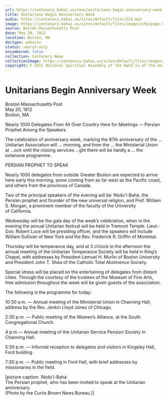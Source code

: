 ```yaml
---
url: https://centenary.bahai.us/news/unitarians-begin-anniversary-week
title: Unitarians Begin Anniversary Week
audio: https://centenary.bahai.us/sites/default/files/224.mp3
image: https://centenary.bahai.us/sites/default/files/imagecache/page-main-image/images/press_clippings/05-20-1912%20Boston%20Post%20Unitarians%20Begin%20Anniv%20Week%28E%29.png
source: Boston Massachusetts Post
date: May 20, 1912
location: Boston, MA
doctype: website
status: search-only
encumbered: false
collection: Centenary News
collectionImage: https://centenary.bahai.us/sites/default/files/imagecache/theme-image/main_image/abdulbaha-overview-small_0.jpg
copyright: © 2011 National Spiritual Assembly of the Bahá’ís of the United States
---
```



# Unitarians Begin Anniversary Week

Boston Massachusetts Post  
May 20, 1912  
Boston, MA  



Nearly 1000 Delegates From All Over Country Here for Meetings — Persian Prophet Among the Speakers

The celebration of anniversary week, marking the 87th anniversary of the … Unitarian Association will … morning, and from the … the Ministerial Union at …ock until the closing services …ght there will be hardly a … the extensive programme.

PERSIAN PROPHET TO SPEAK

Nearly 1000 delegates from outside Greater Boston are expected to arrive here early this morning, some coming from as far west as the Pacific coast, and others from the provinces of Canada.

Two of the principal speakers of the evening will be ‘Abdu’l-Bahá, the Persian prophet and founder of the new universal religion, and Prof. William S. Morgan, a prominent member of the faculty of the University of California.

Wednesday will be the gala day of the week’s celebration, when in the evening the annual Unitarian festival will be held in Tremont Temple. Lieut.-Gov. Robert Luce will be presiding officer, and the speakers will include William Sullivan of New York and the Rev. Frederick R. Griffin of Montreal.

Thursday will be temperance day, and at 3 o’clock in the afternoon the annual meeting of the Unitarian Temperance Society will be held in King’s Chapel, with addresses by President Lemuel H. Murlin of Boston University and President John T. Shea of the Catholic Total Abstinence Society.

Special stress will be placed on the entertaining of delegates from distant cities. Through the courtesy of the trustees of the Museum of Fine Arts, free admission throughout the week will be given guests of the association.

The following is the programme for today:

10:30 a.m. — Annual meeting of the Ministerial Union in Channing Hall; address by the Rev. Jenkin Lloyd Jones of Chicago.

2:30 p.m. — Public meeting of the Women’s Alliance, at the South Congregational Church.

4 p.m — Annual meeting of the Unitarian Service Pension Society in Channing Hall.

5:30 p.m. — Informal reception to delegates and visitors in Kingsley Hall, Ford building.

7:30 p.m. — Public meeting in Ford Hall, with brief addresses by missionaries in the field.

\[picture caption: ‘Abdu’l-Bahá  
The Persian prophet, who has been invited to speak at the Unitarian anniversary.  
(Photo by the Curtis Brown News Bureau.)\]